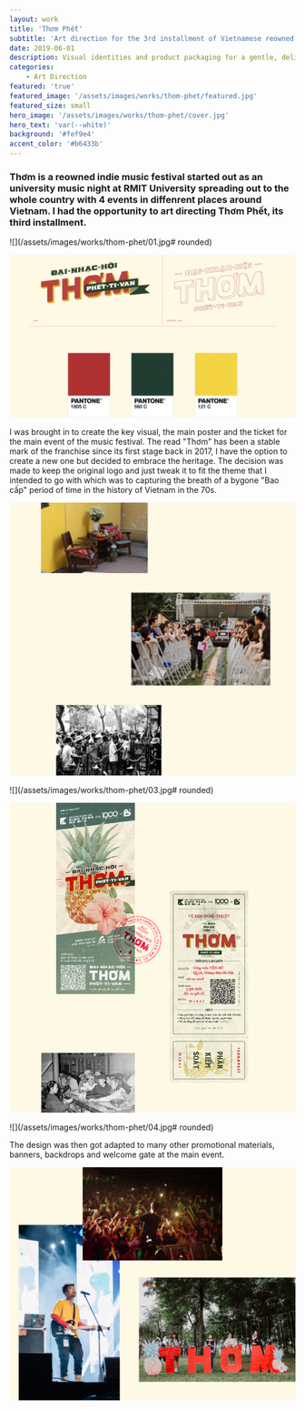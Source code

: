 ```yaml
---
layout: work
title: 'Thơm Phết'
subtitle: 'Art direction for the 3rd installment of Vietnamese reowned independent music festival.'
date: 2019-06-01
description: Visual identities and product packaging for a gentle, delicate and refined event planning and design firms.
categories:
    - Art Direction
featured: 'true'
featured_image: '/assets/images/works/thom-phet/featured.jpg'
featured_size: small
hero_image: '/assets/images/works/thom-phet/cover.jpg'
hero_text: 'var(--white)'
background: '#fef9e4'
accent_color: '#b6433b'
---
```


### Thơm is a reowned indie music festival started out as an university music night at RMIT University spreading out to the whole country with 4 events in diffenrent places around Vietnam. I had the opportunity to art directing Thơm Phết, its third installment.

![](/assets/images/works/thom-phet/01.jpg# rounded)

![](/assets/images/works/thom-phet/02.jpg)

I was brought in to create the key visual, the main poster and the ticket for the main event of the music festival. The read "Thơm" has been a stable mark of the franchise since its first stage back in 2017, I have the option to create a new one but decided to embrace the heritage. The decision was made to keep the original logo and just tweak it to fit the theme that I intended to go with which was to capturing the breath of a bygone "Bao cấp" period of time in the history of Vietnam in the 70s.

![](/assets/images/works/thom-phet/06.jpg)

![](/assets/images/works/thom-phet/03.jpg# rounded)

![](/assets/images/works/thom-phet/05.jpg)

![](/assets/images/works/thom-phet/04.jpg# rounded)

The design was then got adapted to many other promotional materials, banners, backdrops and welcome gate at the main event.

![](/assets/images/works/thom-phet/07.jpg)
